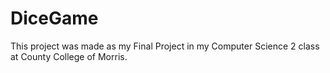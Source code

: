 # DiceGame
This project was made as my Final Project in my Computer Science 2 class at County College of Morris. 
